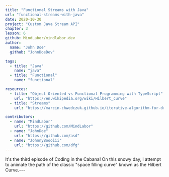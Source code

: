 ```yaml
---
title: "Functional Streams with Java"
url: "functional-streams-with-java"
date: 2020-10-30
project: "Custom Java Stream API"
chapter: 3
lesson: 6
github: MindLabor/mindlabor.dev
author:
  name: "John Doe"
  github: "JohnDoeDev"

tags: 
  - title: "Java"
    name: "java"
  - title: "Functional"
    name: "functional"

resources:
  - title: "Object Oriented vs Functional Programming with TypeScript"
    url: "https://en.wikipedia.org/wiki/Hilbert_curve"
  - title: "Streams"
    url: "https://marcin-chwedczuk.github.io/iterative-algorithm-for-drawing-hilbert-curve"

contributors:
  - name: "MindLabor"
    url: "https://github.com/MindLabor"
  - name: "JohnDoe"
    url: "https://github.com/asd"
  - name: "JohnnyBoooiii"
    url: "https://github.com/dfg"
---
```

It's the third episode of Coding in the Cabana! On this snowy day, I attempt to animate the path of the classic "space filling curve" known as the Hilbert Curve.---
